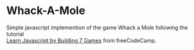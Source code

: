 # Whack-A-Mole

Simple javascript implemention of the game Whack a Mole following the tutorial\
[Learn Javascript by Building 7 Games](https://www.freecodecamp.org/news/learn-javascript-by-building-7-games-video-course/) from freeCodeCamp.
